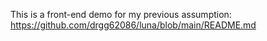 

This is a front-end demo for my previous assumption:
https://github.com/drgg62086/luna/blob/main/README.md

